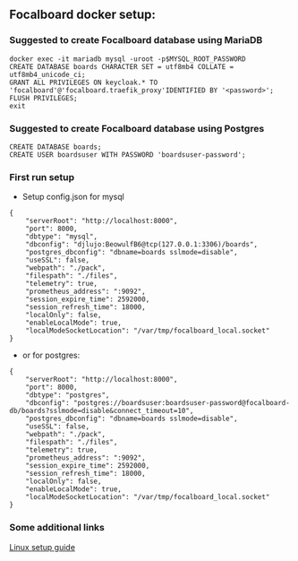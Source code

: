 ## Focalboard docker setup:

### Suggested to create Focalboard database using MariaDB

```
docker exec -it mariadb mysql -uroot -p$MYSQL_ROOT_PASSWORD
CREATE DATABASE boards CHARACTER SET = utf8mb4 COLLATE = utf8mb4_unicode_ci;
GRANT ALL PRIVILEGES ON keycloak.* TO 'focalboard'@'focalboard.traefik_proxy'IDENTIFIED BY '<password>';
FLUSH PRIVILEGES;
exit
```

### Suggested to create Focalboard database using Postgres

```
CREATE DATABASE boards;
CREATE USER boardsuser WITH PASSWORD 'boardsuser-password';
```

### First run setup

- Setup config.json for mysql

```
{
    "serverRoot": "http://localhost:8000",
    "port": 8000,
    "dbtype": "mysql",
    "dbconfig": "djlujo:BeowulfB6@tcp(127.0.0.1:3306)/boards",
    "postgres_dbconfig": "dbname=boards sslmode=disable",
    "useSSL": false,
    "webpath": "./pack",
    "filespath": "./files",
    "telemetry": true,
    "prometheus_address": ":9092",
    "session_expire_time": 2592000,
    "session_refresh_time": 18000,
    "localOnly": false,
    "enableLocalMode": true,
    "localModeSocketLocation": "/var/tmp/focalboard_local.socket"
}
```

- or for postgres:

```
{
    "serverRoot": "http://localhost:8000",
    "port": 8000,
    "dbtype": "postgres",
    "dbconfig": "postgres://boardsuser:boardsuser-password@focalboard-db/boards?sslmode=disable&connect_timeout=10",
    "postgres_dbconfig": "dbname=boards sslmode=disable",
    "useSSL": false,
    "webpath": "./pack",
    "filespath": "./files",
    "telemetry": true,
    "prometheus_address": ":9092",
    "session_expire_time": 2592000,
    "session_refresh_time": 18000,
    "localOnly": false,
    "enableLocalMode": true,
    "localModeSocketLocation": "/var/tmp/focalboard_local.socket"
}
```

### Some additional links

[Linux setup guide](https://www.focalboard.com/download/personal-edition/ubuntu/)  
